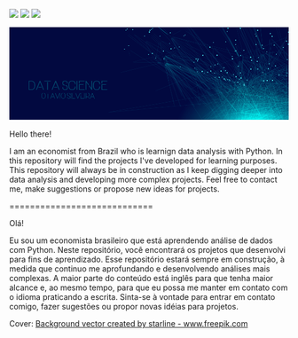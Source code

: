 [![](https://i413.photobucket.com/albums/pp211/ottobis/auhtor_zpsayaiye56.png)](https://www.linkedin.com/in/otavioss28/) [![](https://i413.photobucket.com/albums/pp211/ottobis/Untitled-2_zpsgqxx5dq4.png)](https://www.python.org) [![](https://i413.photobucket.com/albums/pp211/ottobis/Untitled-3_zpsd87pjrdr.png)](https://github.com/otavio-s-s/data_science/issues)



<p align="center">
  <img src="/Images/banner.png" >
</p>


Hello there!

I am an economist from Brazil who is learnign data analysis with Python. In this repository will find the projects I've developed for learning purposes.
This repository will always be in construction as I keep digging deeper into data analysis and developing more complex projects.
Feel free to contact me, make suggestions or propose new ideas for projects.


============================

Olá!

Eu sou um economista brasileiro que está aprendendo análise de dados com Python. Neste repositório, você encontrará os projetos que desenvolvi para fins de aprendizado.
Esse repositório estará sempre em construção, à medida que continuo me aprofundando e desenvolvendo análises mais complexas.
A maior parte do conteúdo está inglês para que tenha maior alcance e, ao mesmo tempo, para que eu possa me manter em contato com o idioma praticando a escrita.
Sinta-se à vontade para entrar em contato comigo, fazer sugestões ou propor novas idéias para projetos.


Cover:
<a href="https://www.freepik.com/free-photos-vectors/background">Background vector created by starline - www.freepik.com</a>
